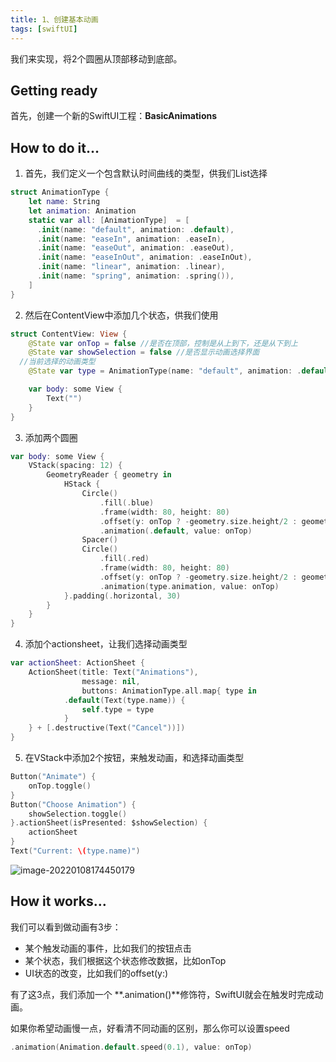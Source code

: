 ```yaml
---
title: 1、创建基本动画
tags: [swiftUI]
---
```


我们来实现，将2个圆圈从顶部移动到底部。

## Getting ready

首先，创建一个新的SwiftUI工程：**BasicAnimations**

## How to do it…

1. 首先，我们定义一个包含默认时间曲线的类型，供我们List选择
```swift
struct AnimationType {
    let name: String
    let animation: Animation
    static var all: [AnimationType]  = [
      .init(name: "default", animation: .default),
      .init(name: "easeIn", animation: .easeIn),
      .init(name: "easeOut", animation: .easeOut),
      .init(name: "easeInOut", animation: .easeInOut),
      .init(name: "linear", animation: .linear),
      .init(name: "spring", animation: .spring()),
    ]
}
```

2. 然后在ContentView中添加几个状态，供我们使用
```swift
struct ContentView: View {
    @State var onTop = false //是否在顶部，控制是从上到下，还是从下到上
    @State var showSelection = false //是否显示动画选择界面
  //当前选择的动画类型
    @State var type = AnimationType(name: "default", animation: .default)

    var body: some View {
        Text("")
    }
}
```

3. 添加两个圆圈
```swift
var body: some View {
    VStack(spacing: 12) {
        GeometryReader { geometry in
            HStack {
                Circle()
                    .fill(.blue)
                    .frame(width: 80, height: 80)
                    .offset(y: onTop ? -geometry.size.height/2 : geometry.size.height/2)
                    .animation(.default, value: onTop)
                Spacer()
                Circle()
                    .fill(.red)
                    .frame(width: 80, height: 80)
                    .offset(y: onTop ? -geometry.size.height/2 : geometry.size.height/2)
                    .animation(type.animation, value: onTop)
            }.padding(.horizontal, 30)
        }
    }
}
```

4. 添加个actionsheet，让我们选择动画类型
```swift
var actionSheet: ActionSheet {
    ActionSheet(title: Text("Animations"),
                message: nil,
                buttons: AnimationType.all.map{ type in
            .default(Text(type.name)) {
                self.type = type
            }
    } + [.destructive(Text("Cancel"))])
}   
```

5. 在VStack中添加2个按钮，来触发动画，和选择动画类型
```swift
Button("Animate") {
    onTop.toggle()
}
Button("Choose Animation") {
    showSelection.toggle()
}.actionSheet(isPresented: $showSelection) {
    actionSheet
}
Text("Current: \(type.name)")
```

![image-20220108174450179](https://tva1.sinaimg.cn/large/008i3skNly1gy6eo50lgfj30bu0oiq39.jpg)

## How it works…

我们可以看到做动画有3步：

- 某个触发动画的事件，比如我们的按钮点击
- 某个状态，我们根据这个状态修改数据，比如onTop
- UI状态的改变，比如我们的offset(y:)

有了这3点，我们添加一个 **.animation()**修饰符，SwiftUI就会在触发时完成动画。

如果你希望动画慢一点，好看清不同动画的区别，那么你可以设置speed

```swift
.animation(Animation.default.speed(0.1), value: onTop)
```

